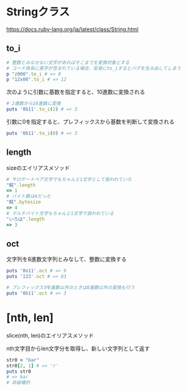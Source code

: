 # Stringクラス

https://docs.ruby-lang.org/ja/latest/class/String.html

## to_i

```ruby
# 整数とみなせない文字があればそこまでを変換対象とする
# コード体系に英字が含まれている場合、安易にto_iするとバグを生み出してしまう
p "z000".to_i # => 0
p "12x00".to_i # => 12
```

次のように引数に基数を指定すると、10進数に変換される

```ruby
# 2進数から10進数に変換
puts '0b11'.to_i(2) # => 3
```

引数に0を指定すると、プレフィックスから基数を判断して変換される

```ruby
puts '0b11'.to_i(0) # => 3
```

## length

sizeのエイリアスメソッド

```ruby
# サロゲートペア文字でもちゃんと1文字として扱われていた
"𩸽".length
=> 1
# バイト数は4だった
"𩸽".bytesize
=> 4
# マルチバイト文字もちゃんと1文字で扱われている
"いろは".length
=> 3
```

## oct

文字列を8進数文字列とみなして、整数に変換する

```ruby
puts '0o11'.oct # => 9
puts '123'.oct # => 83

# プレフィックスが8進数以外のときは8進数以外の変換も行う
puts '0b11'.oct # => 3
```

# [nth, len]
slice(nth, len)のエイリアスメソッド

nth文字目からlen文字分を取得し、新しい文字列として返す

```ruby
str0 = "bar"
str0[2, 1] # => 'r'
puts str0
# => bar
# 非破壊的
```
